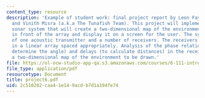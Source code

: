 ```yaml
---
content_type: resource
description: 'Example of student work: final project report by Leon Fay, Miranda Ha,
  and Vinith Misra (a.k.a The Tunafish Team). This project will implement a phase-array
  sonar system that will create a two-dimensional map of the environment directly
  in front of the array and display it on a screen for the user. The system will consist
  of one acoustic transmitter and a number of receivers. The receivers will be placed
  in a linear array spaced appropriately. Analysis of the phase relationships (to
  determine the angle) and delays (to calculate distances) in the receivers will allow
  a two-dimensional map of the environment to be drawn.'
file: https://ol-ocw-studio-app-qa.s3.amazonaws.com/courses/6-111-introductory-digital-systems-laboratory-spring-2006/2c510282caa41e149acdb7d1a194fe74_project6.pdf
file_type: application/pdf
resourcetype: Document
title: project6.pdf
uid: 2c510282-caa4-1e14-9acd-b7d1a194fe74
---
```

